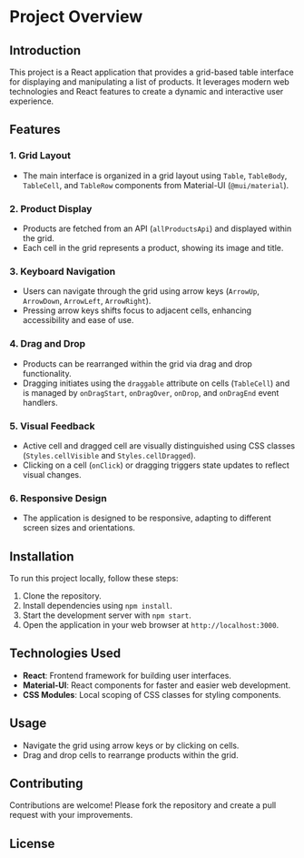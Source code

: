 # Project Overview

## Introduction

This project is a React application that provides a grid-based table interface for displaying and manipulating a list of products. It leverages modern web technologies and React features to create a dynamic and interactive user experience.

## Features

### 1. Grid Layout

- The main interface is organized in a grid layout using `Table`, `TableBody`, `TableCell`, and `TableRow` components from Material-UI (`@mui/material`).

### 2. Product Display

- Products are fetched from an API (`allProductsApi`) and displayed within the grid.
- Each cell in the grid represents a product, showing its image and title.

### 3. Keyboard Navigation

- Users can navigate through the grid using arrow keys (`ArrowUp`, `ArrowDown`, `ArrowLeft`, `ArrowRight`).
- Pressing arrow keys shifts focus to adjacent cells, enhancing accessibility and ease of use.

### 4. Drag and Drop

- Products can be rearranged within the grid via drag and drop functionality.
- Dragging initiates using the `draggable` attribute on cells (`TableCell`) and is managed by `onDragStart`, `onDragOver`, `onDrop`, and `onDragEnd` event handlers.

### 5. Visual Feedback

- Active cell and dragged cell are visually distinguished using CSS classes (`Styles.cellVisible` and `Styles.cellDragged`).
- Clicking on a cell (`onClick`) or dragging triggers state updates to reflect visual changes.

### 6. Responsive Design

- The application is designed to be responsive, adapting to different screen sizes and orientations.

## Installation

To run this project locally, follow these steps:

1. Clone the repository.
2. Install dependencies using `npm install`.
3. Start the development server with `npm start`.
4. Open the application in your web browser at `http://localhost:3000`.

## Technologies Used

- **React**: Frontend framework for building user interfaces.
- **Material-UI**: React components for faster and easier web development.
- **CSS Modules**: Local scoping of CSS classes for styling components.

## Usage

- Navigate the grid using arrow keys or by clicking on cells.
- Drag and drop cells to rearrange products within the grid.

## Contributing

Contributions are welcome! Please fork the repository and create a pull request with your improvements.

## License

